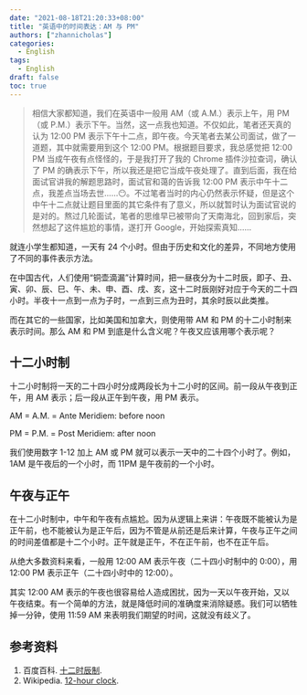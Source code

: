 ```yaml
---
date: "2021-08-18T21:20:33+08:00"
title: "英语中的时间表达：AM 与 PM"
authors: ["zhannicholas"]
categories:
  - English
tags:
  - English
draft: false
toc: true
---
```


> 相信大家都知道，我们在英语中一般用 AM（或 A.M.）表示上午，用 PM（或 P.M.）表示下午。当然，这一点我也知道。不仅如此，笔者还天真的认为 12:00 PM 表示下午十二点，即午夜。今天笔者去某公司面试，做了一道题，其中就需要用到这个 12:00 PM。根据题目要求，我总感觉把 12:00 PM 当成午夜有点怪怪的，于是我打开了我的 Chrome 插件沙拉查词，确认了 PM 的确表示下午，所以我还是把它当成午夜处理了。直到后面，我在给面试官讲我的解题思路时，面试官和蔼的告诉我 12:00 PM 表示中午十二点，我差点当场去世……😶。不过笔者当时的内心仍然表示怀疑，但是这个中午十二点就让题目里面的其它条件有了意义，所以就暂时认为面试官说的是对的。熬过几轮面试，笔者的思维早已被带向了天南海北，回到家后，突然想起了这件尴尬的事情，遂打开 Google，开始探索真知……

就连小学生都知道，一天有 24 个小时。但由于历史和文化的差异，不同地方使用了不同的事件表示方法。

在中国古代，人们使用“铜壶滴漏”计算时间，把一昼夜分为十二时辰，即子、丑、寅、卯、辰、巳、午、未、申、酉、戌、亥，这十二时辰刚好对应于今天的二十四小时。半夜十一点到一点为子时，一点到三点为丑时，其余时辰以此类推。

而在其它的一些国家，比如美国和加拿大，则使用带 AM 和 PM 的十二小时制来表示时间。那么 AM 和 PM 到底是什么含义呢？午夜又应该用哪个表示呢？

## 十二小时制

十二小时制将一天的二十四小时分成两段长为十二小时的区间。前一段从午夜到正午，用 AM 表示；后一段从正午到午夜，用 PM 表示。

AM = A.M. = Ante Meridiem: before noon

PM = P.M. = Post Meridiem: after noon

我们使用数字 1-12 加上 AM 或 PM 就可以表示一天中的二十四个小时了。例如，1AM 是午夜后的一个小时，而 11PM 是午夜前的一个小时。

## 午夜与正午

在十二小时制中，中午和午夜有点尴尬。因为从逻辑上来讲：午夜既不能被认为是正午前，也不能被认为是正午后，因为不管是从前还是后来计算，午夜与正午之间的时间差值都是十二个小时。正午就是正午，不在正午前，也不在正午后。

从绝大多数资料来看，一般用 12:00 AM 表示午夜（二十四小时制中的 0:00），用 12:00 PM 表示正午（二十四小时中的 12:00）。

其实 12:00 AM 表示的午夜也很容易给人造成困扰，因为一天以午夜开始，又以午夜结束。有一个简单的方法，就是降低时间的准确度来消除疑惑。我们可以牺牲掉一分钟，使用 11:59 AM 来表明我们期望的时间，这就没有歧义了。

## 参考资料

1. 百度百科. [十二时辰制](https://baike.baidu.com/item/%E5%8D%81%E4%BA%8C%E6%97%B6%E8%BE%B0%E5%88%B6).
2. Wikipedia. [12-hour clock](https://en.wikipedia.org/wiki/12-hour_clock).